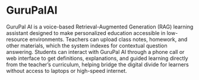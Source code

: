 # GuruPalAI
GuruPal AI is a voice-based Retrieval-Augmented Generation (RAG) learning assistant designed to make personalized education accessible in low-resource environments. Teachers can upload class notes, homework, and other materials, which the system indexes for contextual question answering. Students can interact with GuruPal AI through a phone call or web interface to get definitions, explanations, and guided learning directly from the teacher’s curriculum, helping bridge the digital divide for learners without access to laptops or high-speed internet.
